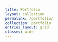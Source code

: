 ```yaml
---
title: Portfolio
layout: collection
permalink: /portfolio/ 
collection: portfolio
entries_layout: grid 
classes: wide
---
```

